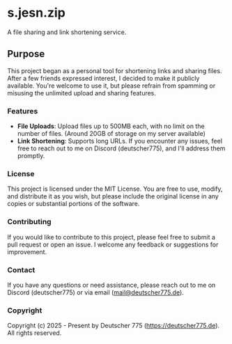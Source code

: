 # s.jesn.zip
A file sharing and link shortening service.

## Purpose
This project began as a personal tool for shortening links and sharing files. After a few friends expressed interest, I decided to make it publicly available. You're welcome to use it, but please refrain from spamming or misusing the unlimited upload and sharing features.

### Features
- **File Uploads**: Upload files up to 500MB each, with no limit on the number of files. (Around 20GB of storage on my server available)
- **Link Shortening**: Supports long URLs. If you encounter any issues, feel free to reach out to me on Discord (deutscher775), and I'll address them promptly.

### License
This project is licensed under the MIT License. You are free to use, modify, and distribute it as you wish, but please include the original license in any copies or substantial portions of the software.

### Contributing
If you would like to contribute to this project, please feel free to submit a pull request or open an issue. I welcome any feedback or suggestions for improvement.

### Contact
If you have any questions or need assistance, please reach out to me on Discord (deutscher775) or via email (mail@deutscher775.de).

### Copyright
Copyright (c) 2025 - Present by Deutscher 775 (https://deutscher775.de). All rights reserved.
